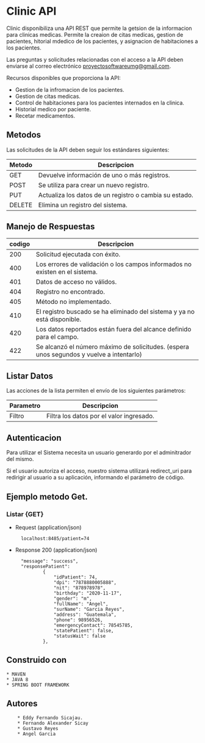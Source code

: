 # Clinic API

Clinic disponibiliza una API REST que permite la getsion de la informacion para clinicas medicas.
Permite la creaion de citas medicas, gestion de pacientes, hitorial mdedico de los pacientes, y asignacion 
de habitaciones a los pacientes.

Las preguntas y solicitudes relacionadas con el acceso a la API deben enviarse al correo electrónico 
proyectosoftwareumg@gmail.com.

Recursos disponibles que proporciona la API:

* Gestion de la infromacion de los pacientes.
* Gestion de citas medicas.
* Control de habitaciones para los pacientes internados en la clinica.
* Historial medico por paciente.
* Recetar medicamentos.


## Metodos

Las solicitudes de la API deben seguir los estándares siguientes:

| Metodo | Descripcion |
| ------------- | ------------- |
| GET | Devuelve información de uno o más registros. |
| POST  | Se utiliza para crear un nuevo registro. |
| PUT  | Actualiza los datos de un registro o cambia su estado. |
| DELETE  |Elimina un registro del sistema. |


## Manejo de Respuestas

| codigo| Descripcion |
| ------------- | ------------- |
| 200 | Solicitud ejecutada con éxito. |
| 400  | Los errores de validación o los campos informados no existen en el sistema. |
| 401  | Datos de acceso no válidos. |
| 404 |Registro no encontrado. |
| 405 |Método no implementado. |
| 410 | El registro buscado se ha eliminado del sistema y ya no está disponible. |
| 420 |Los datos reportados están fuera del alcance definido para el campo. |
| 422 |Se alcanzó el número máximo de solicitudes. (espera unos segundos y vuelve a intentarlo) |

## Listar Datos

Las acciones de la lista permiten el envío de los siguientes parámetros:

| Parametro| Descripcion |
| ------------- | ------------- |
| Filtro | Filtra los datos por el valor ingresado. |


## Autenticacion

Para utilizar el Sistema necesita un usuario generardo por el adminitrador del mismo.

Si el usuario autoriza el acceso, nuestro sistema utilizará redirect_uri para redirigir al 
usuario a su aplicación, informando el parámetro de código.

## Ejemplo metodo Get.
### Listar {GET}

* Request (application/json)
	
		localhost:8485/patient=74
	
* Response 200 (application/json)

	
		"message": "success",
		"responsePatient": 
				{
					"idPatient": 74,
					"dpi": "7878880005888",
					"nit": "878978978",
					"birthday": "2020-11-17",
					"gender": "m",
					"fullName": "Angel",
					"surName": "Garcia Reyes",
					"address": "Guatemala",
					"phone": 98956526,
					"emergencyContact": 78545785,
					"statePatient": false,
					"statusWait": false
				},
				
				
				
				
## Construido con
	* MAVEN
	* JAVA 8
	* SPRING BOOT FRAMEWORK
	
	
## Autores

		* Eddy Fernando Sicajau.
		* Fernando Alexander Sicay
		* Gustavo Reyes
		* Angel Garcia